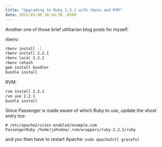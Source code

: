 ```yaml
---
title: "Upgrading to Ruby 2.2.1 with rbenv and RVM"
date: 2015-03-06 18:14:36 -0500
---
```


Another one of those brief utilitarian blog posts for myself.

rbenv:
``` sh
rbenv install -l
rbenv install 2.2.1
rbenv local 2.2.1
rbenv rehash
gem install bundler
bundle install
```

RVM:
``` sh
rvm install 2.2.1
rvm use 2.2.1
bundle install
```

Since Passenger is made aware of which Ruby to use, update the vhost entry too:

```
# /etc/apache2/sites-enabled/example.com
PassengerRuby /home/johndoe/.rvm/wrappers/ruby-2.2.1/ruby
```

and you then have to restart Apache:
`sudo apache2ctl graceful`
